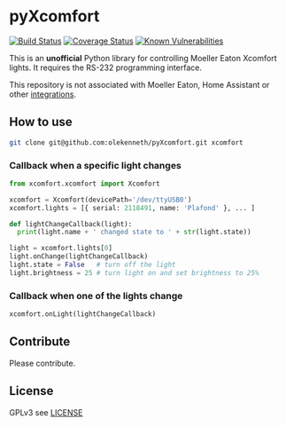 # pyXcomfort
[![Build Status](https://travis-ci.org/olekenneth/pyXcomfort.svg?branch=master)](https://travis-ci.org/olekenneth/pyXcomfort)
[![Coverage Status](https://coveralls.io/repos/github/olekenneth/pyXcomfort/badge.svg?branch=master)](https://coveralls.io/github/olekenneth/pyXcomfort?branch=master)
[![Known Vulnerabilities](https://snyk.io/test/github/olekenneth/pyXcomfort/badge.svg?targetFile=requirements.txt)](https://snyk.io/test/github/olekenneth/pyXcomfort?targetFile=requirements.txt)

This is an **unofficial** Python library for controlling Moeller Eaton Xcomfort lights.
It requires the RS-232 programming interface. 

This repository is not associated with Moeller Eaton, Home Assistant or other [integrations](/integrations).

## How to use

```bash
git clone git@github.com:olekenneth/pyXcomfort.git xcomfort
```

### Callback when a specific light changes
```python
from xcomfort.xcomfort import Xcomfort

xcomfort = Xcomfort(devicePath='/dev/ttyUSB0')
xcomfort.lights = [{ serial: 2118491, name: 'Plafond' }, ... ]

def lightChangeCallback(light):
  print(light.name + ' changed state to ' + str(light.state))

light = xcomfort.lights[0]
light.onChange(lightChangeCallback)
light.state = False   # turn off the light
light.brightness = 25 # turn light on and set brightness to 25%
```

### Callback when one of the lights change
```python
xcomfort.onLight(lightChangeCallback)
```

## Contribute

Please contribute.

## License

GPLv3 see [LICENSE](LICENSE)
